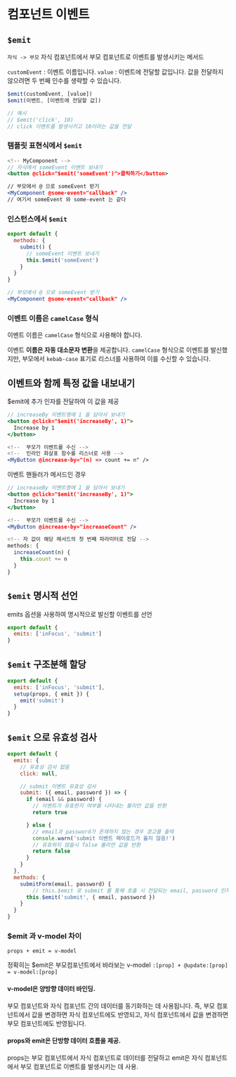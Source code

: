 # 컴포넌트 이벤트

## `$emit`

`자식 -> 부모`
자식 컴포넌트에서 부모 컴포넌트로 이벤트를 발생시키는 메서드

`customEvent` : 이벤트 이름입니다.
`value` : 이벤트에 전달할 값입니다. 값을 전달하지 않으려면 두 번째 인수를 생략할 수 있습니다.

```jsx
$emit(customEvent, [value])
$emit(이벤트, [이벤트에 전달할 값])

// 예시
// $emit('click', 10)
// click 이벤트를 발생시키고 10이라는 값을 전달
```

### 템플릿 표현식에서 `$emit`
```jsx
<!-- MyComponent -->
// 자식에서 someEvent 이벤트 보내기 
<button @click="$emit('someEvent')">클릭하기</button>

// 부모에서 @ 으로 someEvent 받기
<MyComponent @some-event="callback" />
// 여기서 someEvent 와 some-event 는 같다
```

### 인스턴스에서 `$emit`
```jsx
export default {
  methods: {
    submit() {
      // someEvent 이벤트 보내기
      this.$emit('someEvent')
    }
  }
}

// 부모에서 @ 으로 someEvent 받기
<MyComponent @some-event="callback" />
```

### 이벤트 이름은 `camelCase` 형식
이벤트 이름은 `camelCase` 형식으로 사용해야 합니다.

이벤트 **이름은 자동 대소문자 변환**을 제공합니다.
`camelCase` 형식으로 이벤트를 발신했지만, 부모에서 `kebab-case` 표기로 리스너를 사용하여 이를 수신할 수 있습니다.

## 이벤트와 함께 특정 값을 내보내기
$emit에 추가 인자를 전달하여 이 값을 제공

```jsx
// increaseBy 이벤트명에 1 을 담아서 보내기
<button @click="$emit('increaseBy', 1)">
  Increase by 1
</button>

<!--  부모가 이벤트를 수신 -->
<!--  인라인 화살표 함수를 리스너로 사용 -->
<MyButton @increase-by="(n) => count += n" />
```
 이벤트 핸들러가 메서드인 경우
```jsx
// increaseBy 이벤트명에 1 을 담아서 보내기
<button @click="$emit('increaseBy', 1)">
  Increase by 1
</button>

<!--  부모가 이벤트를 수신 -->
<MyButton @increase-by="increaseCount" />

<!-- 자 값이 해당 메서드의 첫 번째 파라미터로 전달 -->
methods: {
  increaseCount(n) {
    this.count += n
  }
}
```

## `$emit` 명시적 선언
emits 옵션을 사용하여 명시적으로 발신할 이벤트를 선언
```jsx
export default {
  emits: ['inFocus', 'submit']
}
```

## `$emit` 구조분해 할당
```jsx
export default {
  emits: ['inFocus', 'submit'],
  setup(props, { emit }) {
    emit('submit')
  }
}
```

## `$emit` 으로 유효성 검사

```jsx
export default {
  emits: {
    // 유효성 검사 없음
    click: null,

    // submit 이벤트 유효성 검사
    submit: ({ email, password }) => {
      if (email && password) {
        // 이벤트가 유효한지 여부를 나타내는 불리언 값을 반환
        return true

      } else {
        // email과 password가 존재하지 않는 경우 경고를 출력
        console.warn('submit 이벤트 페이로드가 옳지 않음!')
        // 유효하지 않을시 false 불리언 값을 반환
        return false
      }
    }
  },
  methods: {
    submitForm(email, password) {
        // this.$emit 로 submit 를 통해 호출 시 전달되는 email, password 인자를 수신
      this.$emit('submit', { email, password })
    }
  }
}
```

### $emit 과 v-model 차이
`props + emit = v-model`

정확히는 $emit은 부모컴포넌트에서 바라보는 v-model `:[prop] + @update:[prop] = v-model:[prop]`

#### v-model은 양방향 데이터 바인딩.
부모 컴포넌트와 자식 컴포넌트 간의 데이터를 동기화하는 데 사용됩니다. 즉, 부모 컴포넌트에서 값을 변경하면 자식 컴포넌트에도 반영되고, 자식 컴포넌트에서 값을 변경하면 부모 컴포넌트에도 반영됩니다.

#### props와 emit은 단방향 데이터 흐름을 제공.
props는 부모 컴포넌트에서 자식 컴포넌트로 데이터를 전달하고
emit은 자식 컴포넌트에서 부모 컴포넌트로 이벤트를 발생시키는 데 사용.